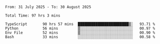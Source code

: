 <!--START_SECTION:waka-->

```abap
From: 31 July 2025 - To: 30 August 2025

Total Time: 97 hrs 3 mins

TypeScript       90 hrs 57 mins  ███████████████████████▒░   93.71 %
Python           56 mins         ▒░░░░░░░░░░░░░░░░░░░░░░░░   00.97 %
Env File         52 mins         ▒░░░░░░░░░░░░░░░░░░░░░░░░   00.90 %
Bash             33 mins         ░░░░░░░░░░░░░░░░░░░░░░░░░   00.58 %
```

<!--END_SECTION:waka-->
